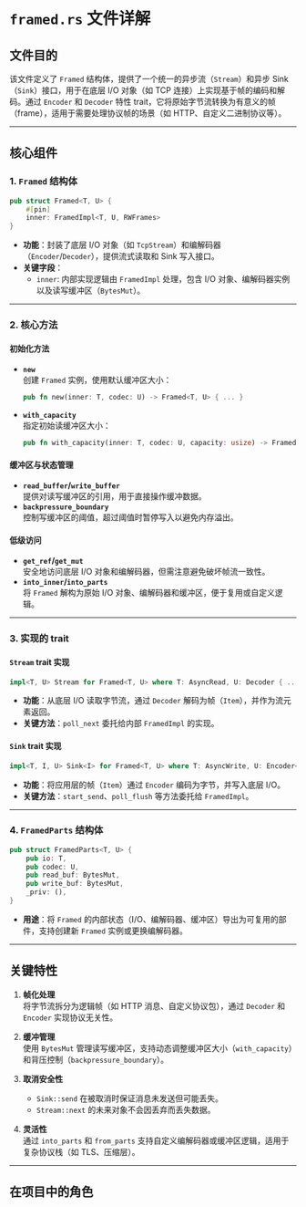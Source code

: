 # `framed.rs` 文件详解

## 文件目的
该文件定义了 `Framed` 结构体，提供了一个统一的异步流（`Stream`）和异步 Sink（`Sink`）接口，用于在底层 I/O 对象（如 TCP 连接）上实现基于帧的编码和解码。通过 `Encoder` 和 `Decoder` 特性 trait，它将原始字节流转换为有意义的帧（frame），适用于需要处理协议帧的场景（如 HTTP、自定义二进制协议等）。

---

## 核心组件

### 1. **`Framed` 结构体**
```rust
pub struct Framed<T, U> {
    #[pin]
    inner: FramedImpl<T, U, RWFrames>
}
```
- **功能**：封装了底层 I/O 对象（如 `TcpStream`）和编解码器（`Encoder`/`Decoder`），提供流式读取和 Sink 写入接口。
- **关键字段**：
  - `inner`: 内部实现逻辑由 `FramedImpl` 处理，包含 I/O 对象、编解码器实例以及读写缓冲区（`BytesMut`）。

---

### 2. **核心方法**
#### 初始化方法
- **`new`**  
  创建 `Framed` 实例，使用默认缓冲区大小：
  ```rust
  pub fn new(inner: T, codec: U) -> Framed<T, U> { ... }
  ```
- **`with_capacity`**  
  指定初始读缓冲区大小：
  ```rust
  pub fn with_capacity(inner: T, codec: U, capacity: usize) -> Framed<T, U> { ... }
  ```

#### 缓冲区与状态管理
- **`read_buffer`/`write_buffer`**  
  提供对读写缓冲区的引用，用于直接操作缓冲数据。
- **`backpressure_boundary`**  
  控制写缓冲区的阈值，超过阈值时暂停写入以避免内存溢出。

#### 低级访问
- **`get_ref`/`get_mut`**  
  安全地访问底层 I/O 对象和编解码器，但需注意避免破坏帧流一致性。
- **`into_inner`/`into_parts`**  
  将 `Framed` 解构为原始 I/O 对象、编解码器和缓冲区，便于复用或自定义逻辑。

---

### 3. **实现的 trait**
#### `Stream` trait 实现
```rust
impl<T, U> Stream for Framed<T, U> where T: AsyncRead, U: Decoder { ... }
```
- **功能**：从底层 I/O 读取字节流，通过 `Decoder` 解码为帧（`Item`），并作为流元素返回。
- **关键方法**：`poll_next` 委托给内部 `FramedImpl` 的实现。

#### `Sink` trait 实现
```rust
impl<T, I, U> Sink<I> for Framed<T, U> where T: AsyncWrite, U: Encoder<I> { ... }
```
- **功能**：将应用层的帧（`Item`）通过 `Encoder` 编码为字节，并写入底层 I/O。
- **关键方法**：`start_send`、`poll_flush` 等方法委托给 `FramedImpl`。

---

### 4. **`FramedParts` 结构体**
```rust
pub struct FramedParts<T, U> {
    pub io: T,
    pub codec: U,
    pub read_buf: BytesMut,
    pub write_buf: BytesMut,
    _priv: (),
}
```
- **用途**：将 `Framed` 的内部状态（I/O、编解码器、缓冲区）导出为可复用的部件，支持创建新 `Framed` 实例或更换编解码器。

---

## 关键特性
1. **帧化处理**  
   将字节流拆分为逻辑帧（如 HTTP 消息、自定义协议包），通过 `Decoder` 和 `Encoder` 实现协议无关性。
   
2. **缓冲管理**  
   使用 `BytesMut` 管理读写缓冲区，支持动态调整缓冲区大小（`with_capacity`）和背压控制（`backpressure_boundary`）。

3. **取消安全性**  
   - `Sink::send` 在被取消时保证消息未发送但可能丢失。
   - `Stream::next` 的未来对象不会因丢弃而丢失数据。

4. **灵活性**  
   通过 `into_parts` 和 `from_parts` 支持自定义编解码器或缓冲区逻辑，适用于复杂协议栈（如 TLS、压缩层）。

---

## 在项目中的角色